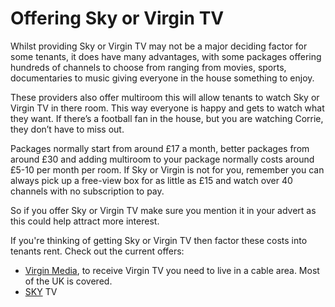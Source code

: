 Offering Sky or Virgin TV
=========================
Whilst providing Sky or Virgin TV may not be a major deciding factor for some
tenants, it does have many advantages, with some packages offering hundreds of
channels to choose from ranging from movies, sports, documentaries to music
giving everyone in the house something to enjoy.

These providers also offer multiroom this will allow tenants to watch Sky or
Virgin TV in there room. This way everyone is happy and gets to watch what they
want. If there’s a football fan in the house, but you are watching Corrie, they
don’t have to miss out.

Packages normally start from around £17 a month, better packages from around £30
and adding multiroom to your package normally costs around £5-10 per month per
room. If Sky or Virgin is not for you, remember you can always pick up a
free-view box for as little as £15 and watch over 40 channels with no
subscription to pay.

So if you offer Sky or Virgin TV make sure you mention it in your advert as this
could help attract more interest.

If you're thinking of getting Sky or Virgin TV then factor these costs into
tenants rent. Check out the current offers:

* [Virgin Media](http://www.virginmedia.com), to receive Virgin TV you need to live in a cable area. Most of the UK is covered.
* [SKY](http://www.sky.com/products/tv-packs/) TV
